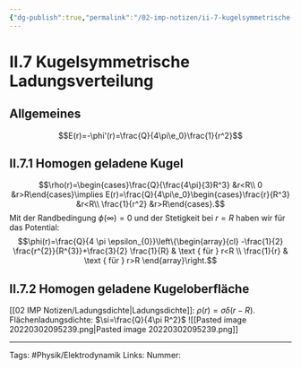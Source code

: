 ```yaml
---
{"dg-publish":true,"permalink":"/02-imp-notizen/ii-7-kugelsymmetrische-ladungsverteilung/"}
---
```


# II.7 Kugelsymmetrische Ladungsverteilung
## Allgemeines
$$E(r)=-\phi'(r)=\frac{Q}{4\pi\e_0}\frac{1}{r^2}$$
## II.7.1 Homogen geladene Kugel
$$\rho(r)=\begin{cases}\frac{Q}{\frac{4\pi}{3}R^3} &r<R\\
0 &r>R\end{cases}\implies E(r)=\frac{Q}{4\pi\e_0}\begin{cases}\frac{r}{R^3} &r<R\\
\frac{1}{r^2} &r>R\end{cases}.$$
Mit der Randbedingung $\phi(\infty)=0$ und der Stetigkeit bei $r=R$ haben wir für das Potential: $$\phi(r)=\frac{Q}{4 \pi \epsilon_{0}}\left\{\begin{array}{cl}
-\frac{1}{2} \frac{r^{2}}{R^{3}}+\frac{3}{2} \frac{1}{R} & \text { für } r<R \\
\frac{1}{r} & \text { für } r>R
\end{array}\right.$$
## II.7.2 Homogen geladene Kugeloberfläche
[[02 IMP Notizen/Ladungsdichte|Ladungsdichte]]: $\rho(r)=\sigma\delta(r-R)$.
Flächenladungsdichte: $\si=\frac{Q}{4\pi R^2}$
![[Pasted image 20220302095239.png|Pasted image 20220302095239.png]]




___
Tags: #Physik/Elektrodynamik
Links: 
Nummer: